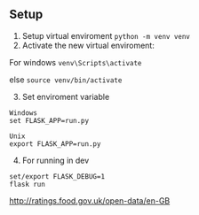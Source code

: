 ## Setup
1. Setup virtual enviroment ```python -m venv venv```
2. Activate the new virtual enviroment:

For windows ```venv\Scripts\activate```

else ```source venv/bin/activate```

3. Set enviroment variable

```
Windows
set FLASK_APP=run.py

Unix
export FLASK_APP=run.py
```

4. For running in dev

```
set/export FLASK_DEBUG=1
flask run
```

http://ratings.food.gov.uk/open-data/en-GB